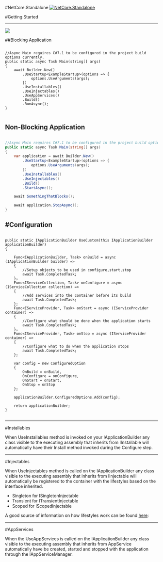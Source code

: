 #NetCore.Standalone
[![NetCore.Standalone](https://img.shields.io/nuget/v/NetCore.Standalone.svg?maxAge=2592000)](https://www.nuget.org/packages/NetCore.Standalone/)

#Getting Started

----------

![](http://www.plantuml.com/plantuml/svg/Y_PqB2Z8oKnEBCdCptCgpSn9IIsAvOe6iu2qStvUMcPwQL4ga8si4iWDBaaiAW7IGQKGNdv1B1Ug8fXn2hfs2d0J8JHO2Dbm11iiXMON2XUi06OxcWn82k8W40dXGvm6rQ405m40)




##Blocking Application

```charp

//Async Main requires C#7.1 to be configured in the project build options currently.
public static async Task Main(string[] args)
{
	await Builder.New()
		.UseStartup<ExampleStartup>(options => {
			options.UseArguments(args);
		})
		.UseInstallables()
		.UseInjectables()
		.UseAppServices()
		.Build()
		.RunAsync();
}


```

## Non-Blocking Application

```csharp

//Async Main requires C#7.1 to be configured in the project build options currently.
public static async Task Main(string[] args)
{
	var application = await Builder.New()
		.UseStartup<ExampleStartup>(options => {
			options.UseArguments(args);
		})
		.UseInstallables()
		.UseInjectables()
		.Build()
		.StartAsync();

	await SomethingThatBlocks();

	await application.StopAsync();
}


```


#Configuration
----------



```charp

public static IApplicationBuilder UseCustom(this IApplicationBuilder applicationBuilder)
{
	
	Func<IApplicationBuilder, Task> onBuild = async (IApplicationBuilder builder) =>
	{
		//Setup objects to be used in configure,start,stop
		await Task.CompletedTask;
	};	
	Func<IServiceCollection, Task> onConfigure = async (IServiceCollection collection) =>
	{
		//Add services into the container before its build
		await Task.CompletedTask;
	};	
	Func<IServiceProvider, Task> onStart = async (IServiceProvider container) =>
	{
		//Configure what should be done when the application starts
		await Task.CompletedTask;
	};	
	Func<IServiceProvider, Task> onStop = async (IServiceProvider container) =>
	{
		//Configure what to do when the application stops
		await Task.CompletedTask;
	};

	var config = new ConfiguredOption
	{
		OnBuild = onBuild,
		OnConfigure = onConfigure,
		OnStart = onStart,
		OnStop = onStop
	};

	applicationBuilder.ConfiguredOptions.Add(config);

	return applicationBuilder;
}


```


----------
#Installables

When UseInstallables method is invoked on your IApplicationBuilder any class visible to the executing assembly that inherits from IInstallable will automatically have their Install method invoked during the Configure step.


----------
#Injectables

When UseInjectables method is called on the IApplicationBuilder any class visible to the executing assembly that inherits from IInjectable will automatically be registered to the container with the lifestyles based on the interface inherited.

- Singleton for ISingletonInjectable
- Transient for ITransientInjectable
- Scoped for IScopedInjectable

A good source of information on how lifestyles work can be found [here](https://github.com/castleproject/Windsor/blob/master/docs/lifestyles.md "Windsor/docs/lifestyles.md"):


----------
#AppServices

When the UseAppServices is called on the IApplicationBuilder any class visible to the executing assembly that inherits from AppService automatically have be created, started and stopped with the application through the IAppServiceManager.
